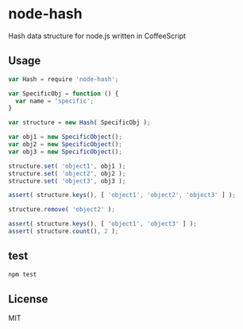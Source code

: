 node-hash
=========

Hash data structure for node.js written in CoffeeScript

Usage
-----

```JavaScript
var Hash = require 'node-hash';

var SpecificObj = function () {
  var name = 'specific';
}

var structure = new Hash( SpecificObj );

var obj1 = new SpecificObject();
var obj2 = new SpecificObject();
var obj3 = new SpecificObject();

structure.set( 'object1', obj1 );
structure.set( 'object2', obj2 );
structure.set( 'object3', obj3 );

assert( structure.keys(), [ 'object1', 'object2', 'object3' ] );

structure.remove( 'object2' );

assert( structure.keys(), [ 'object1', 'object3' ] );
assert( structure.count(), 2 );
```

test
----

```bash
npm test
```

License
-------

MIT